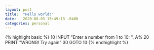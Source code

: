 ```yaml
---
layout: post
title:  "Hello world!"
date:   2020-08-03 15:49:13 -0400
categories: personal
---
```


{% highlight basic %}
10 INPUT "Enter a number from 1 to 10: ", A%
20 PRINT "WRONG! Try again"
30 GOTO 10
{% endhighlight %} 
